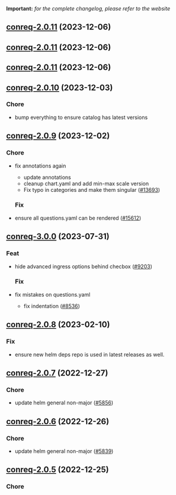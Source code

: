 **Important:**
*for the complete changelog, please refer to the website*




## [conreq-2.0.11](https://github.com/truecharts/charts/compare/conreq-2.0.10...conreq-2.0.11) (2023-12-06)




## [conreq-2.0.11](https://github.com/truecharts/charts/compare/conreq-2.0.10...conreq-2.0.11) (2023-12-06)




## [conreq-2.0.11](https://github.com/truecharts/charts/compare/conreq-2.0.10...conreq-2.0.11) (2023-12-06)




## [conreq-2.0.10](https://github.com/truecharts/charts/compare/conreq-2.0.9...conreq-2.0.10) (2023-12-03)

### Chore

- bump everything to ensure catalog has latest versions
  
  


## [conreq-2.0.9](https://github.com/truecharts/charts/compare/conreq-3.0.0...conreq-2.0.9) (2023-12-02)

### Chore

- fix annotations again
  - update annotations
  - cleanup chart.yaml and add min-max scale version
  - Fix typo in categories and make them singular ([#13693](https://github.com/truecharts/charts/issues/13693))
  
  ### Fix

- ensure all questions.yaml can be rendered ([#15612](https://github.com/truecharts/charts/issues/15612))
  
  











## [conreq-3.0.0](https://github.com/truecharts/charts/compare/conreq-2.0.8...conreq-3.0.0) (2023-07-31)

### Feat

- hide advanced ingress options behind checbox ([#9203](https://github.com/truecharts/charts/issues/9203))
  
  ### Fix

- fix mistakes on questions.yaml
  - fix indentation ([#8536](https://github.com/truecharts/charts/issues/8536))
  
  


## [conreq-2.0.8](https://github.com/truecharts/charts/compare/conreq-2.0.7...conreq-2.0.8) (2023-02-10)

### Fix

- ensure new helm deps repo is used in latest releases as well.
  
  


## [conreq-2.0.7](https://github.com/truecharts/charts/compare/conreq-2.0.6...conreq-2.0.7) (2022-12-27)

### Chore

- update helm general non-major ([#5856](https://github.com/truecharts/charts/issues/5856))
  
  


## [conreq-2.0.6](https://github.com/truecharts/charts/compare/conreq-2.0.5...conreq-2.0.6) (2022-12-26)

### Chore

- update helm general non-major ([#5839](https://github.com/truecharts/charts/issues/5839))
  
  


## [conreq-2.0.5](https://github.com/truecharts/charts/compare/conreq-2.0.4...conreq-2.0.5) (2022-12-25)

### Chore

